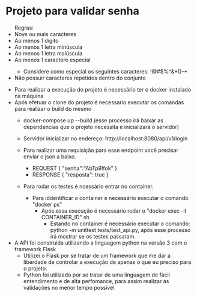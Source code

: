 # Projeto para validar senha
<ul>
Regras:
    <li>Nove ou mais caracteres</li>
    <li>Ao menos 1 dígito</li>
    <li>Ao menos 1 letra minúscula</li>
    <li>Ao menos 1 letra maiúscula</li>
    <li>Ao menos 1 caractere especial</li>
    <ul><li>Considere como especial os seguintes caracteres: !@#$%^&*()-+</li></ul>
    <li>Não possuir caracteres repetidos dentro do conjunto</li>
 </ul>


- Para realizar a execução do projeto é necessário ter o docker instalado na máquina
- Após efetuar o clone do projeto é necessario executar os comandas para realizar o build do mesmo
    - docker-compose up --build (esse processo irá baixar as dependencias que o projeto necessita e inicializará o servidor)
    - Servidor inicializar no endereço: http://localhost:8080/api/v1/login
    - Para realizar uma requisição para esse endpoint você precisar enviar o json a baixo.
         - REQUEST
            {
                "senha":"AbTp9!fok"
            }
         - RESPONSE
         {
            "resposta": true
         }

    - Para rodar os testes é ncessário entrar no container.
        - Para iddentificar o container é necessário executar o comando "docker ps"
            - Após essa execução é necessário rodar o "docker exec -it CONTAINER_ID" sh
                - Estando no container é necessário executar o comando: python -m unittest tests/test_api.py, após esse processo irá mostrar se os testes passaram.
- A API foi construida utilizando a linguagem python na versão 3 com o framework Flask
    - Utilizei o Flask por se tratar de um framework que me dar a liberdade de controlar a execução de apenas o que eu preciso para o projeto.
    - Python foi utilizado por se tratar de uma linguagem de fácil entendimento e de alta perfomance, para assim realizar as validações no menor tempo possível 
